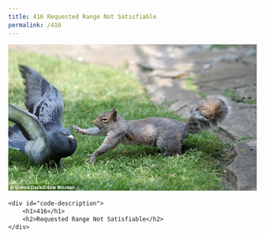 ```yaml
---
title: 416 Requested Range Not Satisfiable
permalink: /416
---
```

<div class="status-page-container">
<div>
    <img src="/assets/img/code/416.jpg" alt="416 Requested Range Not Satisfiable" />

    <div id="code-description">
        <h1>416</h1>
        <h2>Requested Range Not Satisfiable</h2>
    </div>
</div>
</div>
